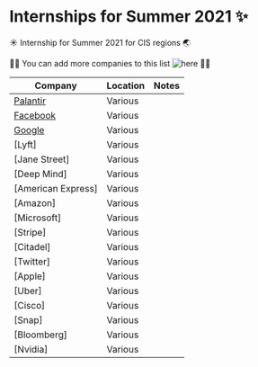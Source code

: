 # Internships for Summer 2021 :sparkles:

:sunny: Internship for Summer 2021 for CIS regions :earth_asia: 

:man_technologist: You can add more companies to this list ![here](https://forms.gle/CAYbDqid9zuWVAnu9) :woman_technologist:

Company | Location | Notes
------------ | ------------- | ------------
[Palantir]() | Various |
[Facebook]() | Various | 
[Google](https://careers.google.com/students/) | Various | 
[Lyft] | Various | 
[Jane Street] | Various | 
[Deep Mind] | Various | 
[American Express] | Various | 
[Amazon] | Various | 
[Microsoft] | Various | 
[Stripe] | Various | 
[Citadel] | Various | 
[Twitter] | Various | 
[Apple] | Various | 
[Uber] | Various | 
[Cisco] | Various | 
[Snap] | Various | 
[Bloomberg] | Various | 
[Nvidia] | Various | 
